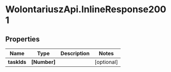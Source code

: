 # WolontariuszApi.InlineResponse2001

## Properties
Name | Type | Description | Notes
------------ | ------------- | ------------- | -------------
**taskIds** | **[Number]** |  | [optional] 

